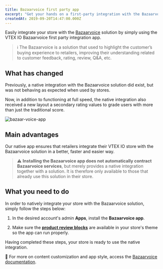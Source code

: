 ```yaml
---
title: Bazaarvoice first party app
excerpt: "Get your hands on a first-party integration with the Bazaarvoice solution."
createdAt: 2019-09-20T14:47:00.000Z
---
```


Easily integrate your store with the [Bazaarvoice](https://www.bazaarvoice.com/) solution by simply using the VTEX IO Bazaarvoice first party integration app. 

> ℹ️ The Bazaarvoice is a solution that used to highlight the customer’s buying experience to retailers, improving their understanding related to customer feedback, rating, review, Q&A, etc.

## What has changed

Previously, a native integration with the Bazaarvoice solution did exist, but was not behaving as expected when used by stores.  

Now, in addition to functioning at full speed, the native integration also received a new layout a secondary rating values to grade users with more than just the traditional score.

![bazaar-voice-app](https://user-images.githubusercontent.com/52087100/65352501-36702100-dbc1-11e9-9966-9f2e79b2adbb.png)

## Main advantages 

Our native app ensures that retailers integrate their VTEX IO store with the Bazaarvoice solution in a better, faster and easier way.

> ⚠️ **Installing the Bazaarvoice app does not automatically contract Bazaarvoice services**, but merely provides a native integration together with a solution. It is therefore only available to those that already use this solution in their store.

## What you need to do

In order to natively integrate your store with the Bazaarvoice solution, simply follow the steps below:

1. In the desired account's admin **Apps**, install the **Bazaarvoice app**.

2. Make sure the [**product review blocks**](https://github.com/vtex-apps/product-review-interfaces/tree/master/example) are available in your store's theme so the app can run properly.

Having completed these steps, your store is ready to use the native integration. 

:eyes: For more on content customization and app style, access the [Bazaarvoice documentation](https://vtex.io/docs/components/pixel/vtex.bazaarvoice).

